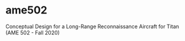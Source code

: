 # ame502
Conceptual Design for a Long-Range Reconnaissance Aircraft for Titan (AME 502 - Fall 2020)
